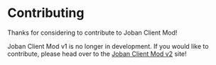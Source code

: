# Contributing
Thanks for considering to contribute to Joban Client Mod!

Joban Client Mod v1 is no longer in development. If you would like to contribute, please head over to the [Joban Client Mod v2](/v2) site!